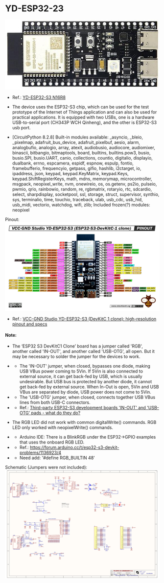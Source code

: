 # YD-ESP32-23

![img](https://raw.githubusercontent.com/rtek1000/YD-ESP32-23/main/yd_esp32_s3-23.jpg)

- Ref.: [YD-ESP32-S3 N16R8](https://circuitpython.org/board/yd_esp32_s3_n16r8/)

- The device uses the ESP32-S3 chip, which can be used for the test prototype of the Internet of Things application and can also be used for practical applications. It is equipped with two USBs, one is a hardware USB-to-serial port (CH343P WCH Qinheng), and the other is ESP32-S3 usb port.

-  [CircuitPython 8.2.8] Built-in modules available: _asyncio, _bleio, _pixelmap, adafruit_bus_device, adafruit_pixelbuf, aesio, alarm, analogbufio, analogio, array, atexit, audiobusio, audiocore, audiomixer, binascii, bitbangio, bitmaptools, board, builtins, builtins.pow3, busio, busio.SPI, busio.UART, canio, collections, countio, digitalio, displayio, dualbank, errno, espcamera, espidf, espnow, espulp, fontio, framebufferio, frequencyio, getpass, gifio, hashlib, i2ctarget, io, ipaddress, json, keypad, keypad.KeyMatrix, keypad.Keys, keypad.ShiftRegisterKeys, math, mdns, memorymap, microcontroller, msgpack, neopixel_write, nvm, onewireio, os, os.getenv, ps2io, pulseio, pwmio, qrio, rainbowio, random, re, rgbmatrix, rotaryio, rtc, sdcardio, select, sharpdisplay, socketpool, ssl, storage, struct, supervisor, synthio, sys, terminalio, time, touchio, traceback, ulab, usb_cdc, usb_hid, usb_midi, vectorio, watchdog, wifi, zlib; Included frozen(?) modules: neopixel 

Pinout:
![img](https://raw.githubusercontent.com/rtek1000/YD-ESP32-23/main/yd-esp32-s3-devkitc-1-clone-pinout.jpg)

- Ref.: [VCC-GND Studio YD-ESP32-S3 (DevKitC 1 clone): high-resolution pinout and specs](https://mischianti.org/vcc-gnd-studio-yd-esp32-s3-devkitc-1-clone-high-resolution-pinout-and-specs/)

#### Note:
- The ‘ESP32 S3 DevKitC1 Clone’ board has a jumper called 'RGB', another called 'IN-OUT', and another called 'USB-OTG', all open. But it may be necessary to solder the jumper for the devices to work.
- - The 'IN-OUT' jumper, when closed, bypasses one diode, making USB VBus power coming to 5Vin. If 5Vin is also connected to external source, it can get back-fed by USB, which is usually undesirable. But USB bus is protected by another diode, it cannot get back-fed by external source. When In-Out is open, 5Vin and USB VBus are separated by diode, USB power does not come to 5Vin.
- - The 'USB-OTG' jumper, when closed, connects together USB VBus lines from both USB-C connectors.
- - Ref.: [Third-party ESP32-S3 development boards 'IN-OUT' and 'USB-OTG' pads - what do they do?](https://www.reddit.com/r/esp32/comments/10rdngp/thirdparty_esp32s3_development_boards_inout_and/?rdt=39953)


- The RGB LED did not work with common digitalWrite() commands. RGB LED only worked with neopixelWrite() commands.
- - Arduino IDE: There is a BlinkRGB under the ESP32->GPIO examples that uses the onboard RGB LED.
- - Ref.: https://forum.arduino.cc/t/esp32-s3-devkit-problems/1136923/4
- - Need add: '#define RGB_BUILTIN 48'

Schematic (Jumpers were not included):
![img](https://raw.githubusercontent.com/rtek1000/YD-ESP32-23/main/schematic.png)
